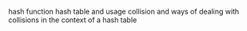 hash function
hash table and usage
collision and ways of dealing with collisions in the context of a hash table
